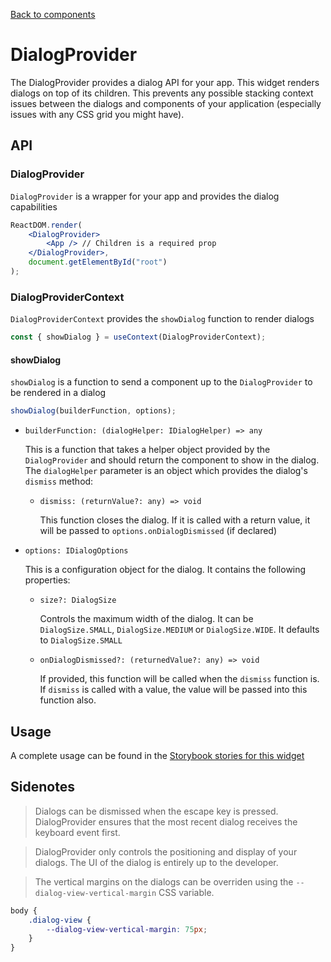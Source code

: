 [Back to components](../README.md)

# DialogProvider

The DialogProvider provides a dialog API for your app. This widget renders dialogs on top of its children.
This prevents any possible stacking context issues between the dialogs and components of your application
(especially issues with any CSS grid you might have).

## API

### DialogProvider

`DialogProvider` is a wrapper for your app and provides the dialog capabilities

```jsx
ReactDOM.render(
    <DialogProvider>
        <App /> // Children is a required prop
    </DialogProvider>,
    document.getElementById("root")
);
```

### DialogProviderContext

`DialogProviderContext` provides the `showDialog` function to render dialogs

```jsx
const { showDialog } = useContext(DialogProviderContext);
```

#### showDialog

`showDialog` is a function to send a component up to the `DialogProvider` to be rendered in a dialog

```jsx
showDialog(builderFunction, options);
```

-   `builderFunction: (dialogHelper: IDialogHelper) => any`

    This is a function that takes a helper object provided by the `DialogProvider` and should return the component to show in the dialog.
    The `dialogHelper` parameter is an object which provides the dialog's `dismiss` method:

    -   `dismiss: (returnValue?: any) => void`

        This function closes the dialog. If it is called with a return value, it will be passed to `options.onDialogDismissed` (if declared)

-   `options: IDialogOptions`

    This is a configuration object for the dialog. It contains the following properties:

    -   `size?: DialogSize`

        Controls the maximum width of the dialog. It can be `DialogSize.SMALL`, `DialogSize.MEDIUM` or `DialogSize.WIDE`.
        It defaults to `DialogSize.SMALL`

    -   `onDialogDismissed?: (returnedValue?: any) => void`

        If provided, this function will be called when the `dismiss` function is.
        If `dismiss` is called with a value, the value will be passed into this function also.

## Usage

A complete usage can be found in the [Storybook stories for this widget](../src/provider/dialog-provider/index.stories.tsx)

## Sidenotes

> Dialogs can be dismissed when the escape key is pressed. DialogProvider ensures that the most recent dialog receives the keyboard event first.

> DialogProvider only controls the positioning and display of your dialogs. The UI of the dialog is entirely up to the developer.

> The vertical margins on the dialogs can be overriden using the `--dialog-view-vertical-margin` CSS variable.

```css
body {
    .dialog-view {
        --dialog-view-vertical-margin: 75px;
    }
}
```
